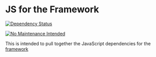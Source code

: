 JS for the Framework
====================

[![Dependency Status](https://gemnasium.com/travi/travi-framework-js.svg)](https://gemnasium.com/travi/travi-framework-js)

[![No Maintenance Intended](http://unmaintained.tech/badge.svg)](http://unmaintained.tech/)


This is intended to pull together the JavaScript dependencies for the [framework](https://github.com/travi/php-framework)
